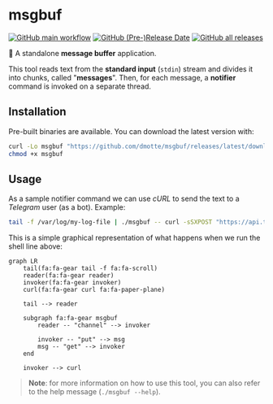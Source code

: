 # msgbuf

[![GitHub main workflow](https://img.shields.io/github/actions/workflow/status/dmotte/msgbuf/main.yml?branch=main&logo=github&label=main&style=flat-square)](https://github.com/dmotte/msgbuf/actions)
[![GitHub (Pre-)Release Date](https://img.shields.io/github/release-date-pre/dmotte/msgbuf?logo=github&style=flat-square)](https://github.com/dmotte/msgbuf/releases/latest)
[![GitHub all releases](https://img.shields.io/github/downloads/dmotte/msgbuf/total?logo=github&style=flat-square)](https://github.com/dmotte/msgbuf/releases/latest)

:crab: A standalone **message buffer** application.

This tool reads text from the **standard input** (`stdin`) stream and divides it into chunks, called "**messages**". Then, for each message, a **notifier** command is invoked on a separate thread.

## Installation

Pre-built binaries are available. You can download the latest version with:

```bash
curl -Lo msgbuf "https://github.com/dmotte/msgbuf/releases/latest/download/msgbuf-$(uname -m)-unknown-linux-gnu"
chmod +x msgbuf
```

## Usage

As a sample notifier command we can use _cURL_ to send the text to a _Telegram_ user (as a bot). Example:

```bash
tail -f /var/log/my-log-file | ./msgbuf -- curl -sSXPOST "https://api.telegram.org/bot.../sendMessage" -dchat_id=... --data-urlencode text@- --fail-with-body -w'\n'
```

This is a simple graphical representation of what happens when we run the shell line above:

```mermaid
graph LR
    tail(fa:fa-gear tail -f fa:fa-scroll)
    reader(fa:fa-gear reader)
    invoker(fa:fa-gear invoker)
    curl(fa:fa-gear curl fa:fa-paper-plane)

    tail --> reader

    subgraph fa:fa-gear msgbuf
        reader -- "channel" --> invoker

        invoker -- "put" --> msg
        msg -- "get" --> invoker
    end

    invoker --> curl
```

> **Note**: for more information on how to use this tool, you can also refer to the help message (`./msgbuf --help`).
